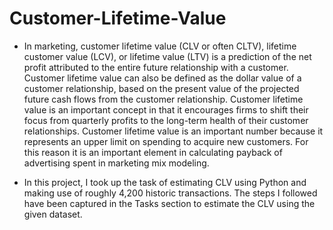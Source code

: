 # Customer-Lifetime-Value

- In marketing, customer lifetime value (CLV or often CLTV), lifetime customer value (LCV), or lifetime value (LTV) is a prediction of the net profit attributed to the entire future relationship with a customer. Customer lifetime value can also be defined as the dollar value of a customer relationship, based on the present value of the projected future cash flows from the customer relationship. Customer lifetime value is an important concept in that it encourages firms to shift their focus from quarterly profits to the long-term health of their customer relationships. Customer lifetime value is an important number because it represents an upper limit on spending to acquire new customers. For this reason it is an important element in calculating payback of advertising spent in marketing mix modeling. 

- In this project, I took up the task of estimating CLV using Python and making use of roughly 4,200 historic transactions. The steps I followed have been captured in the Tasks section to estimate the CLV using the given dataset.  
